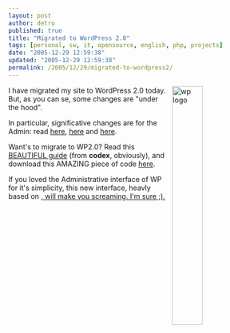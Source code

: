 ```yaml
---
layout: post
author: detro
published: true
title: "Migrated to WordPress 2.0"
tags: [personal, sw, it, opensource, english, php, projects]
date: "2005-12-29 12:59:38"
updated: "2005-12-29 12:59:38"
permalink: /2005/12/29/migrated-to-wordpress2/
---
```


<img width="35%" align="right" title="wp logo" alt="wp logo" src="http://wordpress.org/style/header-logo.png" />

I have migrated my site to WordPress 2.0 today. But, as you can se, some changes are "under the hood".

In particular, significative changes are for the Admin: read <a target="_blank" href="http://asymptomatic.net/2005/11/29/2135/whats-new-in-wordpress-20">here</a>, <a target="_blank" href="http://codex.wordpress.org/Roles_and_Capabilities">here</a> and <a target="_blank" href="http://codex.wordpress.org/User:PotterSys/Media_Managment">here</a>.

Want's to migrate to WP2.0? Read this <a target="_blank" title="upgrading wordpress" href="http://codex.wordpress.org/Upgrading_WordPress">BEAUTIFUL guide</a> (from <span style="font-weight: bold">codex</span>, obviously), and download this AMAZING piece of code <a target="_blank" href="http://wordpress.org/download/">here</a>.

If you loved the Administrative interface of WP for it's simplicity, this new interface, heavly based on <a target="_blank" href="http://en.wikipedia.org/wiki/Ajax">, will make you screaming. I'm sure ;).</a>
